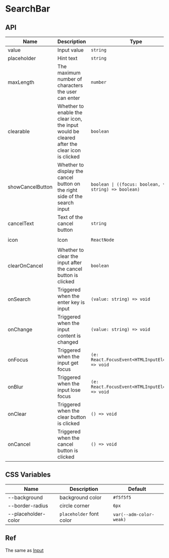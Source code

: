 # SearchBar

<code src="./demos/demo1.tsx"></code>

## API

| Name             | Description                                                                                  | Type                                                      | Default             |
| ---------------- | -------------------------------------------------------------------------------------------- | --------------------------------------------------------- | ------------------- |
| value            | Input value                                                                                  | `string`                                                  | -                   |
| placeholder      | Hint text                                                                                    | `string`                                                  | -                   |
| maxLength        | The maximum number of characters the user can enter                                          | `number`                                                  | -                   |
| clearable        | Whether to enable the clear icon, the input would be cleared after the clear icon is clicked | `boolean`                                                 | `true`              |
| showCancelButton | Whether to display the cancel button on the right side of the search input                   | `boolean \| ((focus: boolean, value: string) => boolean)` | `false`             |
| cancelText       | Text of the cancel button                                                                    | `string`                                                  | `'取消'`            |
| icon             | Icon                                                                                         | `ReactNode`                                               | `<SearchOutline />` |
| clearOnCancel    | Whether to clear the input after the cancel button is clicked                                | `boolean`                                                 | `true`              |
| onSearch         | Triggered when the enter key is input                                                        | `(value: string) => void`                                 | -                   |
| onChange         | Triggered when the input content is changed                                                  | `(value: string) => void`                                 | -                   |
| onFocus          | Triggered when the input get focus                                                           | `(e: React.FocusEvent<HTMLInputElement>) => void`         | -                   |
| onBlur           | Triggered when the input lose focus                                                          | `(e: React.FocusEvent<HTMLInputElement>) => void`         | -                   |
| onClear          | Triggered when the clear button is clicked                                                   | `() => void`                                              | -                   |
| onCancel         | Triggered when the cancel button is clicked                                                  | `() => void`                                              | -                   |

## CSS Variables

| Name                | Description              | Default                 |
| ------------------- | ------------------------ | ----------------------- |
| --background        | background color         | `#f5f5f5`               |
| --border-radius     | circle corner            | `6px`                   |
| --placeholder-color | `placeholder` font color | `var(--adm-color-weak)` |

## Ref

The same as [Input](./input)
